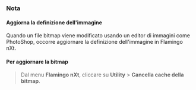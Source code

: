 
### Nota

#### Aggiorna la definizione dell'immagine
Quando un file bitmap viene modificato usando un editor di immagini come PhotoShop, occorre aggiornare la definizione dell'immagine in Flamingo nXt.

#### Per aggiornare la bitmap

>Dal menu **Flamingo nXt**, cliccare su  **Utility** &gt; **Cancella cache della bitmap**.